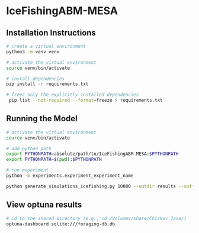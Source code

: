 # IceFishingABM-MESA

## Installation Instructions

```bash
# create a virtual environment
python3 -m venv venv

# activate the virtual environment
source venv/bin/activate

# install dependencies
pip install -r requirements.txt

# freez only the explicitly installed dependencies
 pip list --not-required --format=freeze > requirements.txt
```

## Running the Model

```bash
# activate the virtual environment
source venv/bin/activate

# add python path
export PYTHONPATH=absolute/path/to/IceFishingABM-MESA:$PYTHONPATH
export PYTHONPATH=$(pwd):$PYTHONPATH

# run experiment
python -m experiments.experiment_experiment_name

python generate_simulations_icefishing.py 10000 --outdir results --suffix 9_par_part_1
```

## View optuna results

```bash
# cd to the shared directory (e.g., cd /Volumes/share/Chirkov_Jana/)
optuna-dashboard sqlite:///foraging-db.db
```
